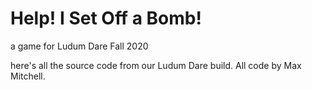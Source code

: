 # Help! I Set Off a Bomb!
a game for Ludum Dare Fall 2020

here's all the source code from our Ludum Dare build. All code by Max Mitchell.
